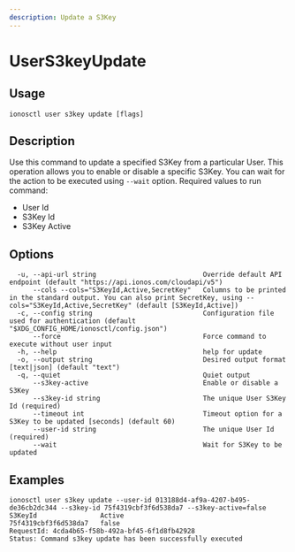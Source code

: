 ```yaml
---
description: Update a S3Key
---
```


# UserS3keyUpdate

## Usage

```text
ionosctl user s3key update [flags]
```

## Description

Use this command to update a specified S3Key from a particular User. This operation allows you to enable or disable a specific S3Key.
You can wait for the action to be executed using `--wait` option.
Required values to run command:
* User Id
* S3Key Id
* S3Key Active

## Options

```text
  -u, --api-url string                           Override default API endpoint (default "https://api.ionos.com/cloudapi/v5")
      --cols --cols="S3KeyId,Active,SecretKey"   Columns to be printed in the standard output. You can also print SecretKey, using --cols="S3KeyId,Active,SecretKey" (default [S3KeyId,Active])
  -c, --config string                            Configuration file used for authentication (default "$XDG_CONFIG_HOME/ionosctl/config.json")
      --force                                    Force command to execute without user input
  -h, --help                                     help for update
  -o, --output string                            Desired output format [text|json] (default "text")
  -q, --quiet                                    Quiet output
      --s3key-active                             Enable or disable a S3Key
      --s3key-id string                          The unique User S3Key Id (required)
      --timeout int                              Timeout option for a S3Key to be updated [seconds] (default 60)
      --user-id string                           The unique User Id (required)
      --wait                                     Wait for S3Key to be updated
```

## Examples

```text
ionosctl user s3key update --user-id 013188d4-af9a-4207-b495-de36cb2dc344 --s3key-id 75f4319cbf3f6d538da7 --s3key-active=false
S3KeyId                Active
75f4319cbf3f6d538da7   false
RequestId: 4cda4b65-f58b-492a-bf45-6f1d8fb42928
Status: Command s3key update has been successfully executed
```

